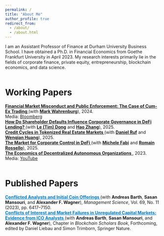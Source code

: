 ```yaml
---
permalink: /
title: "About Me"
author_profile: true
redirect_from: 
  - /about/
  - /about.html
---
```


I am an Assistant Professor of Finance at Durham University Business School. I have obtained a Ph.D. in Financial Economics from Goethe Frankfurt University in April 2023. My research interests primarily lie in the fields of corporate finance, private equity, entrepreneurship, blockchain economics, and data science.
<br>
<br>

Working Papers
======
<strong style="color: var(--global-link-color); text-decoration: underline;">
  Financial Market Misconduct and Public Enforcement: The Case of Cum-Ex Trading
</strong>
(with <a href="https://www.old.wiwi.uni-frankfurt.de/abteilungen/finance/lehrstuhl/prof-dr-mark-wahrenburg/team/prof-dr-wahrenburg.html"><strong>Mark Wahrenburg</strong></a>), 2024.  
<br>
Media: <a href="https://www.bloomberg.com/news/articles/2023-05-05/finland-s-missing-millions-show-traders-are-still-exploiting-tax?embedded-checkout=true">Bloomberg</a>
<br>

<strong style="color: var(--global-link-color); text-decoration: underline;">
  How Do Shareholder Defaults Influence Corporate Governance in DeFi Lending?
</strong>  
(with <a href="https://www.timcrypto.com/"><strong>Le (Tim) Dong</strong></a> and <a href="https://scholar.google.com/citations?user=7yWh0ucAAAAJ&hl=de"><strong>Hao Zhang</strong></a>), 2025.
<br>

<strong style="color: var(--global-link-color); text-decoration: underline;">
  Credit Cycles in Tokenized Real Estate Markets
</strong>  
(with <a href="https://sites.google.com/view/daniel-ruf"><strong>Daniel Ruf</strong></a> and <a href="https://scholar.google.com/citations?user=LsaCmFgAAAAJ&hl=en"><strong>Wenqian Huang</strong></a>), 2025.
<br>

<strong style="color: var(--global-link-color); text-decoration: underline;">
  The Market for Corporate Control in DeFi
</strong>  
(with <a href="https://michelefabi.com/"><strong>Michele Fabi</strong></a> and <a href="https://scholar.google.com/citations?user=Mnhti80AAAAJ&hl=fr"><strong>Romain Rossello</strong></a>), 2025.
<br>

<strong style="color: var(--global-link-color); text-decoration: underline;">
  The Economics of Decentralized Autonomous Organizations
</strong>, 2023.  
<br>
Media: <a href="https://www.youtube.com/watch?v=QZyDRweEl1w">YouTube</a>
<br>
<br>

Published Papers
======
<strong style="color: #007acc; text-decoration: underline;">
  Conflicted Analysts and Initial Coin Offerings
</strong>  
(with <strong>Andreas Barth</strong>, <strong>Sasan Mansouri</strong>, and <strong>Alexander F. Wagner</strong>),  
<i>Management Science</i>, Vol. 69, No. 11 (2023), pp. 6417–7150.
<br>

<strong style="color: #007acc; text-decoration: underline;">
  Conflicts of Interest and Market Failures in Unregulated Capital Markets: Evidence from ICO Analysts
</strong>  
(with <strong>Andreas Barth</strong>, <strong>Sasan Mansouri</strong>, and <strong>Alexander F. Wagner</strong>),  
Chapter in <i>Blockchain Scholars Book</i>, Forthcoming, edited by Daniel Liebau and Simon Trimborn, Springer Nature.



